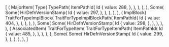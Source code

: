 [
    (
        MajorItem(
            Type(
                TypePath(
                    ItemPathId(
                        Id {
                            value: 288,
                        },
                    ),
                ),
            ),
        ),
        Some(
            Some(
                HirDefnVersionStamp(
                    Id {
                        value: 297,
                    },
                ),
            ),
        ),
    ),
    (
        ImplBlock(
            TraitForTypeImplBlock(
                TraitForTypeImplBlockPath(
                    ItemPathId(
                        Id {
                            value: 404,
                        },
                    ),
                ),
            ),
        ),
        Some(
            Some(
                HirDefnVersionStamp(
                    Id {
                        value: 298,
                    },
                ),
            ),
        ),
    ),
    (
        AssociatedItem(
            TraitForTypeItem(
                TraitForTypeItemPath(
                    ItemPathId(
                        Id {
                            value: 485,
                        },
                    ),
                ),
            ),
        ),
        Some(
            Some(
                HirDefnVersionStamp(
                    Id {
                        value: 299,
                    },
                ),
            ),
        ),
    ),
]